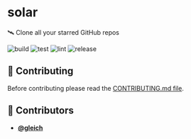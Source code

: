 <!-- DO NOT REMOVE - contributor_list:data:start:["gleich"]:end -->

# solar

🛰️ Clone all your starred GitHub repos

![build](https://github.com/gleich/solar/workflows/build/badge.svg)
![test](https://github.com/gleich/solar/workflows/test/badge.svg)
![lint](https://github.com/gleich/solar/workflows/lint/badge.svg)
![release](https://github.com/gleich/solar/workflows/release/badge.svg)

## 🙌 Contributing

Before contributing please read the [CONTRIBUTING.md file](https://github.com/gleich/solar/blob/master/CONTRIBUTING.md).

<!-- DO NOT REMOVE - contributor_list:start -->
## 👥 Contributors


- **[@gleich](https://github.com/gleich)**

<!-- DO NOT REMOVE - contributor_list:end -->
